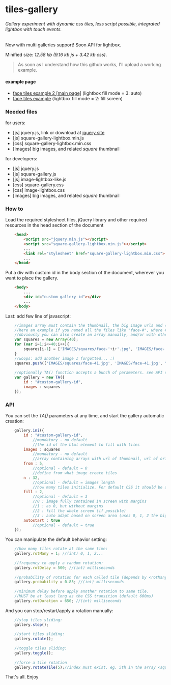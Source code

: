 # tiles-gallery

###### Gallery experiment with dynamic css tiles, less script possible, integrated lightbox with touch events.
Now with multi galleries support! Soon API for lightbox.

Minified size: *12.58 kb (9.16 kb js + 3.42 kb css)*.

> As soon as I understand how this github works, I'll upload a working example.

#### example page
- <a href="http://cambiamentico.altervista.org/PAGES/experiments/faces-tiles/" target="_blank">face tiles example 2 [main page]</a> (lightbox fill mode = 3: auto)
- <a href="http://cambiamentico.altervista.org/PAGES/experiments/faces-tiles/micro.php" target="_blank">face tiles example</a> (lightbox fill mode = 2: fill screen)

### Needed files

for users:
- [js] jquery.js, link or download at <a href="https://jquery.com/" target="_blank">jquery site</a>
- [js] square-gallery-lightbox.min.js
- [css] square-gallery-lightbox.min.css
- [images] big images, and related _square_ thumbnail

for developers:
- [js] jquery.js
- [js] square-gallery.js
- [js] image-lightbox-like.js
- [css] square-gallery.css
- [css] image-lightbox.css
- [images] big images, and related _square_ thumbnail

### How to

Load the required stylesheet files, jQuery library and other required resources in the head section of the document
```html
	<head>
		<script src="jquery.min.js"></script>
		<script src="square-gallery-lightbox.min.js"></script>
		...
		<link rel="stylesheet" href="square-gallery-lightbox.min.css">
		...
	</head>
```

Put a div with custom id in the body section of the document, wherever you want to place the gallery.
```html
	<body>
		...
		<div id="custom-gallery-id"></div>
		...
	</body>
```

Last: add few line of javascript:
```javascript
	//images array must contain the thumbnail, the big image urls and (optionally) a description
	//here an example if you named all the files like "face-#", where # = (int) 1...40
	//obviously you can also create an array manually, and/or with other languages.
	var squares = new Array(40);
	for (var i=1;i<=40;i++){
		squares[i-1] = ['IMAGES/squares/face-'+i+'.jpg', 'IMAGES/face-'+i+'.jpg'];
	}
	//woops: add another image I forgotted... :)
	squares.push(['IMAGES/squares/face-41.jpg', 'IMAGES/face-41.jpg', "this is a description!\nWith new lines too."]);
	
	//optionally TA() function accepts a bunch of parameters. see API section
	var gallery = new TA({
		id : "#custom-gallery-id",
		images : squares
	});
```

### API

You can set the _TA()_ parameters at any time, and start the gallery automatic creation:

```javascript
	gallery.ini({
		id : "#custom-gallery-id",
			//mandatory - no default
			//the id of the html element to fill with tiles
		images : squares
			//mandatory - no default
			//array containing arrays with url of thumbnail, url of original image, optional description.
		from : 5,
			//optional - default = 0
			//define from what image create tiles
		n : 32,
			//optional - default = images length
			//how many tiles initialize. For default CSS it should be a multiple of 8 for better visualization.
		fill : 2,
			//optional - default = 3
			//0 : image fully contained in screen with margins
			//1 : as 0, but without margins
			//2 : fill the whole screen (if possible)
			//3 : auto adapt based on screen area (uses 0, 1, 2 the bigger is the screen)
		autostart : true
			//optional - default = true
	});
```

You can manipulate the default behavior setting:

```javascript
	//how many tiles rotate at the same time:
	gallery.rotMany = 1; //(int) 0, 1, 2...
	
	//frequency to apply a random rotation:
	gallery.rotDelay = 500; //(int) milliseconds
	
	//probability of rotation for each called tile (depends by <rotMany>)
	gallery.probability = 0.85; //(int) milliseconds
	
	//minimum delay before apply another rotation to same tile.
	//MUST be at least long as the CSS transition (default 600ms)
	gallery.rotDuration = 650; //(int) milliseconds
```

And you can stop/restart/apply a rotation manually:

```javascript
	//stop tiles sliding:
	gallery.stop();
	
	//start tiles sliding:
	gallery.rotate();
	
	//toggle tiles sliding:
	gallery.toggle();
	
	//force a tile rotation
	gallery.rotateTile(5);//index must exist, eg. 5th in the array <squares>
```

That's all. Enjoy
